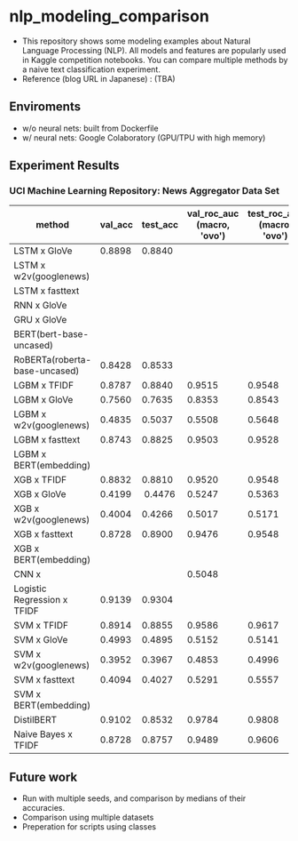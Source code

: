 # nlp_modeling_comparison
- This repository shows some modeling examples about Natural Language Processing (NLP). All models and features are popularly used in Kaggle competition notebooks. You can compare multiple methods by a naive text classification experiment.
- Reference (blog URL in Japanese) : (TBA)
## Enviroments
- w/o neural nets: built from Dockerfile
- w/ neural nets: Google Colaboratory (GPU/TPU with high memory)

## Experiment Results
### UCI Machine Learning Repository: News Aggregator Data Set
|method |val_acc |test_acc | val_roc_auc<br>(macro, 'ovo') | test_roc_auc<br>(macro, 'ovo') | val_logloss | test_logloss
| ---- | ---- | ---- | ---- | ---- | ---- | ---- |
|LSTM x GloVe |0.8898 | 0.8840 ||| | 
|LSTM x w2v(googlenews) | | ||| | 
|LSTM x fasttext | | ||| | 
|RNN x GloVe || ||| | 
|GRU x GloVe || ||| | 
|BERT(bert-base-uncased) | | | |
|RoBERTa(roberta-base-uncased) | 0.8428 | 0.8533 | | | | 
|LGBM x TFIDF | 0.8787 | 0.8840 | 0.9515 | 0.9548 | 0.3889 | 0.3654
|LGBM x GloVe | 0.7560 | 0.7635 | 0.8353| 0.8543 |0.7070 | 0.6685
|LGBM x w2v(googlenews) |0.4835 | 0.5037 |0.5508 |0.5648 | 1.1765| 1.1567
|LGBM x fasttext | 0.8743| 0.8825 |0.9503 | 0.9528|0.3749 | 0.3366
|LGBM x BERT(embedding) | | | | | |
|XGB x TFIDF |0.8832 | 0.8810 |0.9520 |0.9548|0.4433 |0.3654 |
|XGB x GloVe |0.4199 |  0.4476| 0.5247|0.5363 |1.8890 | 1.8704
|XGB x w2v(googlenews) |0.4004 |0.4266 |0.5017 |0.5171 |1.9219 | 1.8261
|XGB x fasttext | 0.8728|0.8900  | 0.9476|0.9548 | 0.4293| 0.3723
|XGB x BERT(embedding) | | | | | |
|CNN x  | |  | 0.5048 | | | 
|Logistic Regression x TFIDF | 0.9139| 0.9304 ||| | 
|SVM x TFIDF |0.8914 | 0.8855 |0.9586 | 0.9617| 0.3506| 0.3421
|SVM x GloVe | 0.4993|0.4895 | 0.5152|0.5141 |1.2742 |1.2710
|SVM x w2v(googlenews) |0.3952 | 0.3967|0.4853 |0.4996 |1.4341 |1.4375
|SVM x fasttext |0.4094 |0.4027 |0.5291 | 0.5557|1.2694 |1.2437
|SVM x BERT(embedding) | | | | | |
|DistilBERT | 0.9102 | 0.8532 | 0.9784| 0.9808| 0.2509 | 0.2663
|Naive Bayes x TFIDF | 0.8728| 0.8757 | 0.9489| 0.9606| 0.4428| 0.3952
## Future work
- Run with multiple seeds, and comparison by medians of their accuracies.
- Comparison using multiple datasets
- Preperation for scripts using classes